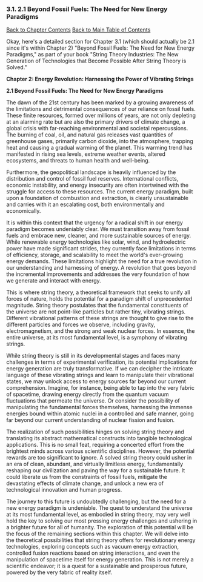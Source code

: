 ### 3.1. 2.1 Beyond Fossil Fuels: The Need for New Energy Paradigms

[Back to Chapter Contents](#chapter-3-contents)
[Back to Main Table of Contents](#table-of-contents)

Okay, here's a detailed section for Chapter 3.1 (which should actually be 2.1 since it's within Chapter 2)  "Beyond Fossil Fuels: The Need for New Energy Paradigms," as part of your book "String Theory Industries: The New Generation of Technologies that Become Possible After String Theory is Solved."

**Chapter 2: Energy Revolution: Harnessing the Power of Vibrating Strings**

**2.1 Beyond Fossil Fuels: The Need for New Energy Paradigms**

The dawn of the 21st century has been marked by a growing awareness of the limitations and detrimental consequences of our reliance on fossil fuels. These finite resources, formed over millions of years, are not only depleting at an alarming rate but are also the primary drivers of climate change, a global crisis with far-reaching environmental and societal repercussions. The burning of coal, oil, and natural gas releases vast quantities of greenhouse gases, primarily carbon dioxide, into the atmosphere, trapping heat and causing a gradual warming of the planet. This warming trend has manifested in rising sea levels, extreme weather events, altered ecosystems, and threats to human health and well-being.

Furthermore, the geopolitical landscape is heavily influenced by the distribution and control of fossil fuel reserves. International conflicts, economic instability, and energy insecurity are often intertwined with the struggle for access to these resources. The current energy paradigm, built upon a foundation of combustion and extraction, is clearly unsustainable and carries with it an escalating cost, both environmentally and economically.

It is within this context that the urgency for a radical shift in our energy paradigm becomes undeniably clear. We must transition away from fossil fuels and embrace new, cleaner, and more sustainable sources of energy. While renewable energy technologies like solar, wind, and hydroelectric power have made significant strides, they currently face limitations in terms of efficiency, storage, and scalability to meet the world's ever-growing energy demands. These limitations highlight the need for a true revolution in our understanding and harnessing of energy. A revolution that goes beyond the incremental improvements and addresses the very foundation of how we generate and interact with energy.

This is where string theory, a theoretical framework that seeks to unify all forces of nature, holds the potential for a paradigm shift of unprecedented magnitude. String theory postulates that the fundamental constituents of the universe are not point-like particles but rather tiny, vibrating strings. Different vibrational patterns of these strings are thought to give rise to the different particles and forces we observe, including gravity, electromagnetism, and the strong and weak nuclear forces. In essence, the entire universe, at its most fundamental level, is a symphony of vibrating strings.

While string theory is still in its developmental stages and faces many challenges in terms of experimental verification, its potential implications for energy generation are truly transformative. If we can decipher the intricate language of these vibrating strings and learn to manipulate their vibrational states, we may unlock access to energy sources far beyond our current comprehension. Imagine, for instance, being able to tap into the very fabric of spacetime, drawing energy directly from the quantum vacuum fluctuations that permeate the universe. Or consider the possibility of manipulating the fundamental forces themselves, harnessing the immense energies bound within atomic nuclei in a controlled and safe manner, going far beyond our current understanding of nuclear fission and fusion.

The realization of such possibilities hinges on solving string theory and translating its abstract mathematical constructs into tangible technological applications. This is no small feat, requiring a concerted effort from the brightest minds across various scientific disciplines. However, the potential rewards are too significant to ignore. A solved string theory could usher in an era of clean, abundant, and virtually limitless energy, fundamentally reshaping our civilization and paving the way for a sustainable future. It could liberate us from the constraints of fossil fuels, mitigate the devastating effects of climate change, and unlock a new era of technological innovation and human progress.

The journey to this future is undoubtedly challenging, but the need for a new energy paradigm is undeniable. The quest to understand the universe at its most fundamental level, as embodied in string theory, may very well hold the key to solving our most pressing energy challenges and ushering in a brighter future for all of humanity. The exploration of this potential will be the focus of the remaining sections within this chapter. We will delve into the theoretical possibilities that string theory offers for revolutionary energy technologies, exploring concepts such as vacuum energy extraction, controlled fusion reactions based on string interactions, and even the manipulation of spacetime itself for energy generation. This is not merely a scientific endeavor; it is a quest for a sustainable and prosperous future, powered by the very fabric of reality itself.


<a id='chapter-3-2'></a>

